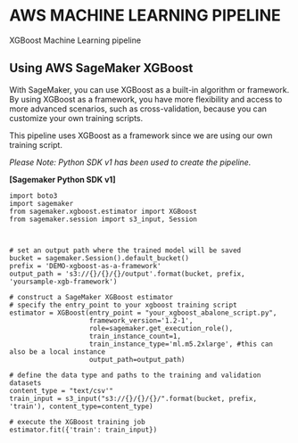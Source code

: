 # AWS MACHINE LEARNING PIPELINE

XGBoost Machine Learning pipeline 

## Using AWS SageMaker XGBoost

With SageMaker, you can use XGBoost as a built-in algorithm or framework. By using XGBoost as a framework, you have more flexibility and access to more advanced scenarios, such as cross-validation, because you can customize your own training scripts.

This pipeline uses XGBoost as a framework since we are using our own training script.

*Please Note: Python SDK v1 has been used to create the pipeline.*

<strong>[Sagemaker Python SDK v1]</strong>


```
import boto3
import sagemaker
from sagemaker.xgboost.estimator import XGBoost
from sagemaker.session import s3_input, Session



# set an output path where the trained model will be saved
bucket = sagemaker.Session().default_bucket()
prefix = 'DEMO-xgboost-as-a-framework'
output_path = 's3://{}/{}/{}/output'.format(bucket, prefix, 'yoursample-xgb-framework')

# construct a SageMaker XGBoost estimator
# specify the entry_point to your xgboost training script
estimator = XGBoost(entry_point = "your_xgboost_abalone_script.py", 
                    framework_version='1.2-1',
                    role=sagemaker.get_execution_role(),
                    train_instance_count=1,
                    train_instance_type='ml.m5.2xlarge', #this can also be a local instance
                    output_path=output_path)

# define the data type and paths to the training and validation datasets
content_type = "text/csv'"
train_input = s3_input("s3://{}/{}/{}/".format(bucket, prefix, 'train'), content_type=content_type)

# execute the XGBoost training job
estimator.fit({'train': train_input})
```
